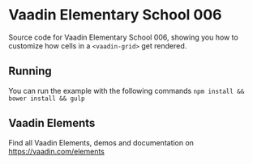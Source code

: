 # Vaadin Elementary School 006

Source code for Vaadin Elementary School 006, showing you how to customize how cells in a `<vaadin-grid>` get rendered.

## Running

You can run the example with the following commands `npm install && bower install && gulp`

## Vaadin Elements

Find all Vaadin Elements, demos and documentation on https://vaadin.com/elements

